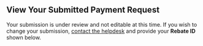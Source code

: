 ## View Your Submitted Payment Request

Your submission is under review and not editable at this time. If you wish to change your submission, [contact the helpdesk](https://www.epa.gov/cleanschoolbus/forms/contact-us-about-clean-school-bus-program-funding "external") and provide your **Rebate ID** shown below.
